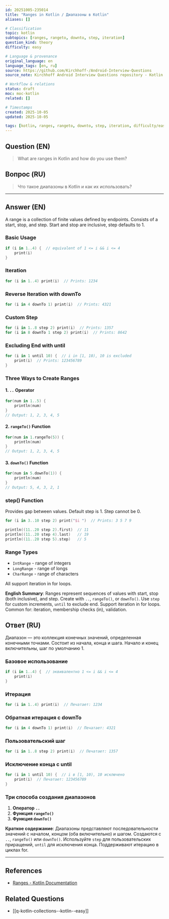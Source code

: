```yaml
---
id: 20251005-235014
title: "Ranges in Kotlin / Диапазоны в Kotlin"
aliases: []

# Classification
topic: kotlin
subtopics: [ranges, rangeto, downto, step, iteration]
question_kind: theory
difficulty: easy

# Language & provenance
original_language: en
language_tags: [en, ru]
source: https://github.com/Kirchhoff-/Android-Interview-Questions
source_note: Kirchhoff Android Interview Questions repository - Kotlin Batch 2

# Workflow & relations
status: draft
moc: moc-kotlin
related: []

# Timestamps
created: 2025-10-05
updated: 2025-10-05

tags: [kotlin, ranges, rangeto, downto, step, iteration, difficulty/easy]
---
```

## Question (EN)
> What are ranges in Kotlin and how do you use them?
## Вопрос (RU)
> Что такое диапазоны в Kotlin и как их использовать?

---

## Answer (EN)

A range is a collection of finite values defined by endpoints. Consists of a start, stop, and step. Start and stop are inclusive, step defaults to 1.

### Basic Usage

```kotlin
if (i in 1..4) {  // equivalent of 1 <= i && i <= 4
    print(i)
}
```

### Iteration

```kotlin
for (i in 1..4) print(i)  // Prints: 1234
```

### Reverse Iteration with downTo

```kotlin
for (i in 4 downTo 1) print(i)  // Prints: 4321
```

### Custom Step

```kotlin
for (i in 1..8 step 2) print(i)  // Prints: 1357
for (i in 8 downTo 1 step 2) print(i)  // Prints: 8642
```

### Excluding End with until

```kotlin
for (i in 1 until 10) {  // i in [1, 10), 10 is excluded
    print(i)  // Prints: 123456789
}
```

### Three Ways to Create Ranges

#### 1. `..` Operator

```kotlin
for(num in 1..5) {
    println(num)
}
// Output: 1, 2, 3, 4, 5
```

#### 2. `rangeTo()` Function

```kotlin
for(num in 1.rangeTo(5)) {
    println(num)
}
// Output: 1, 2, 3, 4, 5
```

#### 3. `downTo()` Function

```kotlin
for(num in 5.downTo(1)) {
    println(num)
}
// Output: 5, 4, 3, 2, 1
```

### step() Function

Provides gap between values. Default step is 1. Step cannot be 0.

```kotlin
for (i in 3..10 step 2) print("$i ")  // Prints: 3 5 7 9

println((11..20 step 2).first)  // 11
println((11..20 step 4).last)   // 19
println((11..20 step 5).step)   // 5
```

### Range Types

- `IntRange` - range of integers
- `LongRange` - range of longs
- `CharRange` - range of characters

All support iteration in for loops.

**English Summary**: Ranges represent sequences of values with start, stop (both inclusive), and step. Create with `..`, `rangeTo()`, or `downTo()`. Use `step` for custom increments, `until` to exclude end. Support iteration in for loops. Common for: iteration, membership checks (in), validation.

## Ответ (RU)

Диапазон — это коллекция конечных значений, определенная конечными точками. Состоит из начала, конца и шага. Начало и конец включительны, шаг по умолчанию 1.

### Базовое использование

```kotlin
if (i in 1..4) {  // эквивалентно 1 <= i && i <= 4
    print(i)
}
```

### Итерация

```kotlin
for (i in 1..4) print(i)  // Печатает: 1234
```

### Обратная итерация с downTo

```kotlin
for (i in 4 downTo 1) print(i)  // Печатает: 4321
```

### Пользовательский шаг

```kotlin
for (i in 1..8 step 2) print(i)  // Печатает: 1357
```

### Исключение конца с until

```kotlin
for (i in 1 until 10) {  // i в [1, 10), 10 исключено
    print(i)  // Печатает: 123456789
}
```

### Три способа создания диапазонов

1. **Оператор `..`**
2. **Функция `rangeTo()`**
3. **Функция `downTo()`**

**Краткое содержание**: Диапазоны представляют последовательности значений с началом, концом (оба включительно) и шагом. Создаются с `..`, `rangeTo()` или `downTo()`. Используйте `step` для пользовательских приращений, `until` для исключения конца. Поддерживают итерацию в циклах for.

---

## References
- [Ranges - Kotlin Documentation](https://kotlinlang.org/docs/reference/ranges.html)

## Related Questions
- [[q-kotlin-collections--kotlin--easy]]
